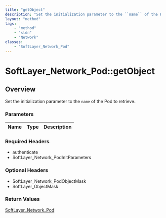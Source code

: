 ```yaml
---
title: "getObject"
description: "Set the initialization parameter to the ``name`` of the Pod to retrieve."
layout: "method"
tags:
    - "method"
    - "sldn"
    - "Network"
classes:
    - "SoftLayer_Network_Pod"
---
```

# SoftLayer_Network_Pod::getObject
## Overview 
Set the initialization parameter to the ``name`` of the Pod to retrieve. 

### Parameters 
|Name | Type | Description |
| --- | --- | --- |


### Required Headers
* authenticate
* SoftLayer_Network_PodInitParameters

### Optional Headers
* SoftLayer_Network_PodObjectMask
* SoftLayer_ObjectMask

### Return Values
<a href='/reference/datatypes/SoftLayer_Network_Pod'>SoftLayer_Network_Pod </a>
